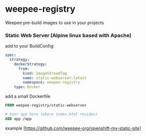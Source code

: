 # weepee-registry

Weepee pre-build images to use in your projects

### Static Web Server (Alpine linux based with Apache)
add to your BuildConfig:
```yaml
spec:
  strategy:
    dockerStrategy:
      from:
        kind: ImageStreamTag
        name: static-webserver:latest
        namespace: weepee-registry
    type: Docker
```
add a small Dockerfile
```dockerfile
FROM weepee-registry/static-webserver

# Your app here (where index.html resides)
ADD app /app
```
example
[https://github.com/weepee-org/openshift-my-static-site]
